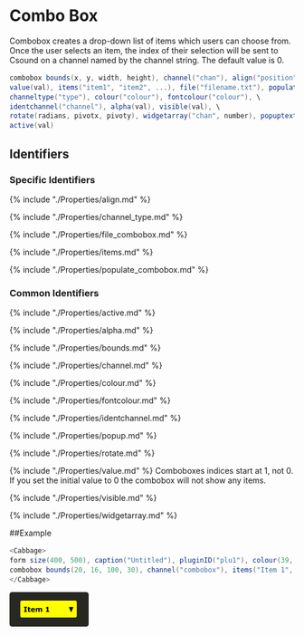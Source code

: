# Combo Box

Combobox creates a drop-down list of items which users can choose from. Once the user selects an item, the index of their selection will be sent to Csound on a channel named by the channel string. The default value is 0.


```csharp
combobox bounds(x, y, width, height), channel("chan"), align("position")\
value(val), items("item1", "item2", ...), file("filename.txt"), populate("filetype", "dir"),\
channeltype("type"), colour("colour"), fontcolour("colour"), \
identchannel("channel"), alpha(val), visible(val), \
rotate(radians, pivotx, pivoty), widgetarray("chan", number), popuptext("text") \
active(val)
```
<!--(End of syntax)/-->

## Identifiers

### Specific Identifiers

{% include "./Properties/align.md" %}

{% include "./Properties/channel_type.md" %}

{% include "./Properties/file_combobox.md" %}

{% include "./Properties/items.md" %}

{% include "./Properties/populate_combobox.md" %}


### Common Identifiers
{% include "./Properties/active.md" %}  

{% include "./Properties/alpha.md" %} 

{% include "./Properties/bounds.md" %}  

{% include "./Properties/channel.md" %}

{% include "./Properties/colour.md" %}  

{% include "./Properties/fontcolour.md" %} 

{% include "./Properties/identchannel.md" %} 

{% include "./Properties/popup.md" %} 

{% include "./Properties/rotate.md" %}  

{% include "./Properties/value.md" %} Comboboxes indices start at 1, not 0. If you set the initial value to 0 the combobox will not show any items.  

{% include "./Properties/visible.md" %}  

{% include "./Properties/widgetarray.md" %} 

<!--(End of identifiers)/-->

##Example
```csharp
<Cabbage>
form size(400, 500), caption("Untitled"), pluginID("plu1"), colour(39, 40, 34)
combobox bounds(20, 16, 100, 30), channel("combobox"), items("Item 1", "Item 2", "Item 3"), colour("yellow"), fontcolour("black")
</Cabbage>
```

![](../images/comboboxExample.png)